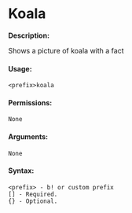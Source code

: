 # Koala

**Description:**

Shows a picture of koala with a fact

#### Usage:

```
<prefix>koala
```

#### Permissions:

```
None
```

#### Arguments:

```
None
```

#### Syntax:

```
<prefix> - b! or custom prefix
[] - Required.
{} - Optional.
```
